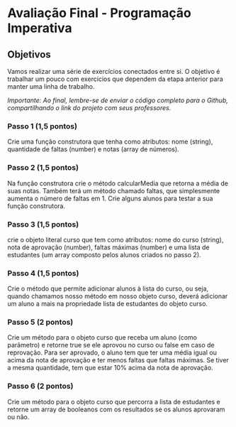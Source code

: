 # Avaliação Final - Programação Imperativa

## Objetivos

Vamos realizar uma série de exercícios conectados entre si. O objetivo é trabalhar um pouco com exercícios que dependem da etapa anterior para manter uma linha de trabalho.

_*Importante*: Ao final, lembre-se de enviar o código completo para o Github, compartilhando o link do projeto com seus professores._

### Passo 1 (1,5 pontos)

Crie uma função construtora que tenha como atributos: nome (string), quantidade de faltas (number) e notas (array de números).

### Passo 2 (1,5 pontos)

Na função construtora crie o método calcularMedia que retorna a média de suas notas. Também terá um método chamado faltas, que simplesmente aumenta o número de faltas em 1. Crie alguns alunos para testar a sua função construtora.

### Passo 3 (1,5 pontos)

crie o objeto literal curso que tem como atributos: nome do curso (string), nota de aprovação (number), faltas máximas (number) e uma lista de estudantes (um array composto pelos alunos criados no passo 2).

### Passo 4 (1,5 pontos)

Crie o método que permite adicionar alunos à lista do curso, ou seja, quando chamamos nosso método em nosso objeto curso, deverá adicionar um aluno a mais na propriedade lista de estudantes do objeto curso.

### Passo 5 (2 pontos)

Crie um método para o objeto curso que receba um aluno (como parâmetro) e retorne true se ele aprovou no curso ou false em caso de reprovação. Para ser aprovado, o aluno tem que ter uma média igual ou acima da nota de aprovação e ter menos faltas que faltas máximas. Se tiver a mesma quantidade, tem que estar 10% acima da nota de aprovação.

### Passo 6 (2 pontos)

Crie um método para o objeto curso que percorra a lista de estudantes e retorne um array de booleanos com os resultados se os alunos aprovaram ou não.

